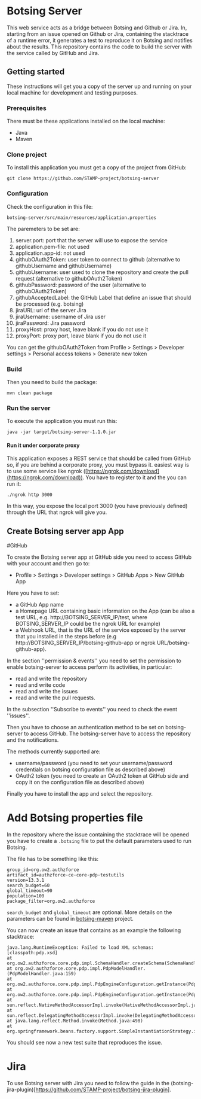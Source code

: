 
# Botsing Server

This web service acts as a bridge between Botsing and Github or Jira. In, starting from an issue opened on Github or Jira, containing the stacktrace of a runtime error, it  generates a test to reproduce it on Botsing and notifies about the results.
This repository contains the code to build the server with the service called by GitHub and Jira.

## Getting started

These instructions will get you a copy of the server up and running on your local machine for development and testing purposes.

### Prerequisites

There must be these applications installed on the local machine:

* Java
* Maven

### Clone project

To install this application you must get a copy of the project from GitHub:

```
git clone https://github.com/STAMP-project/botsing-server
```
### Configuration

Check the configuration in this file:
```
botsing-server/src/main/resources/application.properties
```

The paremeters to be set are:
1. server.port: port that the server will use to expose the service
1. application.pem-file: not used
1. application.app-id: not used
1. githubOAuth2Token: user token to connect to github (alternative to githubUsername and githubUsername)
1. githubUsername: user used to clone the repository and create the pull request (alternative to githubOAuth2Token)
1. githubPassword: password of the user (alternative to githubOAuth2Token)
1. githubAcceptedLabel: the GitHub Label that define an issue that should be processed (e.g. botsing)
1. jiraURL: url of the server Jira
1. jiraUsername: username of Jira user
1. jiraPassword: Jira password
1. proxyHost: proxy host, leave blank if you do not use it
1. proxyPort: proxy port, leave blank if you do not use it

You can get the githubOAuth2Token from Profile > Settings > Developer settings > Personal access tokens > Generate new token
### Build

Then you need to build the package:

```
mvn clean package
```

### Run the server

To execute the application you must run this:

```
java -jar target/botsing-server-1.1.0.jar
```

#### Run it under corporate proxy

This application exposes a REST service that should be called from GitHub so, if you are behind a corporate proxy, you must bypass it.
easiest way is to use some service like ngrok ([https://ngrok.com/download](https://ngrok.com/download)). You have to register to it and the you can run it:

```
./ngrok http 3000
```

In this way, you expose the local port 3000 (you have previously defined) through the URL that ngrok will give you.

## Create Botsing server app App

#GitHub

To create the Botsing server app at GitHub side you need to access GitHub with your account and then go to:

* Profile > Settings > Developer settings > GitHub Apps > New GitHub App

Here you have to set:

* a GitHub App name
* a Homepage URL containing basic information on the App (can be also a test URL, e.g. http://BOTSING_SERVER_IP/test, where BOTSING_SERVER_IP could be the ngrok URL for example) 
* a Webhook URL, that is the URL of the service exposed by the server that you installed in the steps before (e.g http://BOTSING_SERVER_IP/botsing-github-app or ngrok URL/botsing-github-app).

In the section ''permission & events'' you need to set the permission to enable botsing-server to access perform its activities, in particular:

* read and write the repository
* read and write code
* read and write the issues 
* read and write the pull requests.

In the subsection ''Subscribe to events'' you need to check the event ''issues''.

Then you have to choose an authentication method to be set on botsing-server to access GitHub. The botsing-server have to access the repository and the notifications. 

The methods currently supported are:

* username/password (you need to set your username/password credentials on botsing configuration file as described above)
* OAuth2 token (you need to create an OAuth2 token at GitHub side and copy it on the configuration file as described above)

Finally you have to install the app and select the repository.

# Add Botsing properties file

In the repository where the issue containing the stacktrace will be opened you have to create a `.botsing` file to put the default parameters used to run Botsing.

The file has to be something like this:

```
group_id=org.ow2.authzforce
artifact_id=authzforce-ce-core-pdp-testutils
version=13.3.1
search_budget=60
global_timeout=90
population=100
package_filter=org.ow2.authzforce
```
`search_budget` and `global_timeout` are optional. More details on the parameters can be found in [botsing-maven](https://github.com/STAMP-project/botsing/tree/master/botsing-maven) project.

You can now create an issue that contains as an example the following stacktrace:
```
java.lang.RuntimeException: Failed to load XML schemas: [classpath:pdp.xsd]  
at org.ow2.authzforce.core.pdp.impl.SchemaHandler.createSchema(SchemaHandler.java:541)  
at org.ow2.authzforce.core.pdp.impl.PdpModelHandler.(PdpModelHandler.java:159)  
at org.ow2.authzforce.core.pdp.impl.PdpEngineConfiguration.getInstance(PdpEngineConfiguration.java:682)  
at org.ow2.authzforce.core.pdp.impl.PdpEngineConfiguration.getInstance(PdpEngineConfiguration.java:699)  
at sun.reflect.NativeMethodAccessorImpl.invoke(NativeMethodAccessorImpl.java:62)  
at sun.reflect.DelegatingMethodAccessorImpl.invoke(DelegatingMethodAccessorImpl.java:43)  
at java.lang.reflect.Method.invoke(Method.java:498)  
at org.springframework.beans.factory.support.SimpleInstantiationStrategy.instantiate(SimpleInstantiationStrategy.java:162)
```
You should see now a new test suite that reproduces the issue.
# Jira

To use Botsing server with Jira you need to follow the guide in the (botsing-jira-plugin)[https://github.com/STAMP-project/botsing-jira-plugin].

